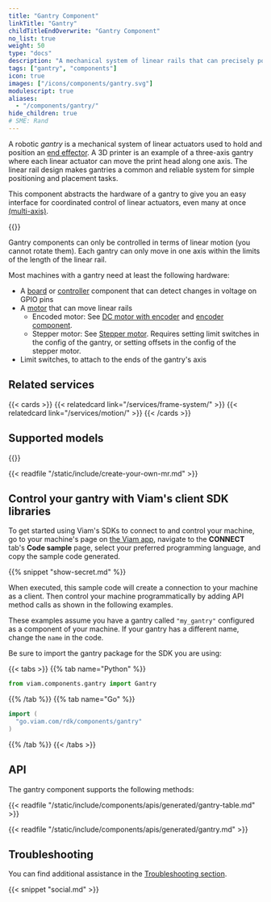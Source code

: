 ```yaml
---
title: "Gantry Component"
linkTitle: "Gantry"
childTitleEndOverwrite: "Gantry Component"
no_list: true
weight: 50
type: "docs"
description: "A mechanical system of linear rails that can precisely position an attached device."
tags: ["gantry", "components"]
icon: true
images: ["/icons/components/gantry.svg"]
modulescript: true
aliases:
  - "/components/gantry/"
hide_children: true
# SME: Rand
---
```


A robotic _gantry_ is a mechanical system of linear actuators used to hold and position an [end effector](https://en.wikipedia.org/wiki/Robot_end_effector).
A 3D printer is an example of a three-axis gantry where each linear actuator can move the print head along one axis.
The linear rail design makes gantries a common and reliable system for simple positioning and placement tasks.

This component abstracts the hardware of a gantry to give you an easy interface for coordinated control of linear actuators, even many at once [(multi-axis)](multi-axis/).

<div class="td-max-width-on-larger-screens text-center">
{{<imgproc src="/components/gantry/gantry-illustration.png" resize="300x" declaredimensions=true alt="Example of what a multi-axis robot gantry looks like as a black and white illustration of an XX YY mechanical gantry.">}}
</div>

Gantry components can only be controlled in terms of linear motion (you cannot rotate them).
Each gantry can only move in one axis within the limits of the length of the linear rail.

Most machines with a gantry need at least the following hardware:

- A [board](/components/board/) or [controller](/components/input-controller/) component that can detect changes in voltage on GPIO pins
- A [motor](/components/motor/) that can move linear rails
  - Encoded motor: See [DC motor with encoder](/components/motor/encoded-motor/) and [encoder component](/components/encoder/).
  - Stepper motor: See [Stepper motor](/components/motor/gpiostepper/).
    Requires setting limit switches in the config of the gantry, or setting offsets in the config of the stepper motor.
- Limit switches, to attach to the ends of the gantry's axis

## Related services

{{< cards >}}
{{< relatedcard link="/services/frame-system/" >}}
{{< relatedcard link="/services/motion/" >}}
{{< /cards >}}

## Supported models

{{<resources api="rdk:component:gantry" type="gantry">}}

{{< readfile "/static/include/create-your-own-mr.md" >}}

## Control your gantry with Viam's client SDK libraries

To get started using Viam's SDKs to connect to and control your machine, go to your machine's page on [the Viam app](https://app.viam.com), navigate to the **CONNECT** tab's **Code sample** page, select your preferred programming language, and copy the sample code generated.

{{% snippet "show-secret.md" %}}

When executed, this sample code will create a connection to your machine as a client.
Then control your machine programmatically by adding API method calls as shown in the following examples.

These examples assume you have a gantry called `"my_gantry"` configured as a component of your machine.
If your gantry has a different name, change the `name` in the code.

Be sure to import the gantry package for the SDK you are using:

{{< tabs >}}
{{% tab name="Python" %}}

```python
from viam.components.gantry import Gantry
```

{{% /tab %}}
{{% tab name="Go" %}}

```go
import (
  "go.viam.com/rdk/components/gantry"
)
```

{{% /tab %}}
{{< /tabs >}}

## API

The gantry component supports the following methods:

{{< readfile "/static/include/components/apis/generated/gantry-table.md" >}}

{{< readfile "/static/include/components/apis/generated/gantry.md" >}}

## Troubleshooting

You can find additional assistance in the [Troubleshooting section](/appendix/troubleshooting/).

{{< snippet "social.md" >}}
